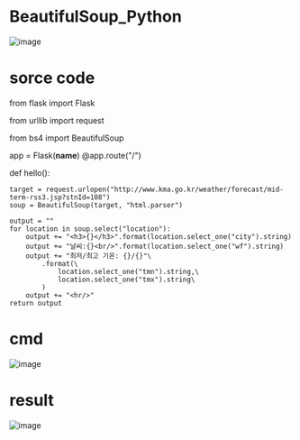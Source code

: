 # BeautifulSoup_Python
![image](https://user-images.githubusercontent.com/70150896/198918863-890cfc97-f558-4026-a932-63f514a35088.png)

# sorce code
from flask import Flask

from urllib import request

from bs4 import BeautifulSoup

app = Flask(__name__)
@app.route("/")

def hello():

    target = request.urlopen("http://www.kma.go.kr/weather/forecast/mid-term-rss3.jsp?stnId=108")
    soup = BeautifulSoup(target, "html.parser")

    output = ""
    for location in soup.select("location"):
        output += "<h3>{}</h3>".format(location.select_one("city").string)
        output += "날씨:{}<br/>".format(location.select_one("wf").string)
        output += "최저/최고 기온: {}/{}"\
            .format(\
                location.select_one("tmn").string,\
                location.select_one("tmx").string\
            )
        output += "<hr/>"
    return output

# cmd
![image](https://user-images.githubusercontent.com/70150896/198918921-82047f7f-bad0-4439-baf0-b65e046dde5c.png)

# result
![image](https://user-images.githubusercontent.com/70150896/198918788-748560a5-1138-4bb1-90f5-9f344107657e.png)
